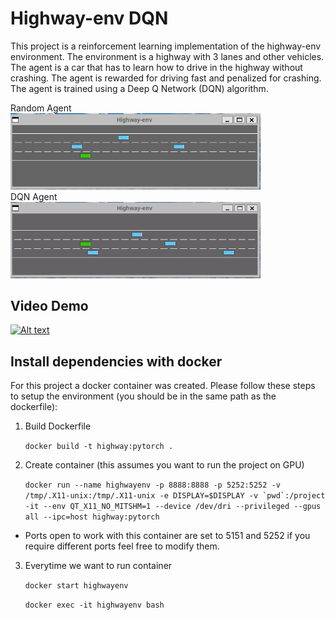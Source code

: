 # Highway-env DQN

This project is a reinforcement learning implementation of the highway-env environment. The environment is a highway with 3 lanes and other vehicles. The agent is a car that has to learn how to drive in the highway without crashing. The agent is rewarded for driving fast and penalized for crashing. The agent is trained using a Deep Q Network (DQN) algorithm.

<p float="left">
  <figcaption>Random Agent</figcaption>
  <img src="./docs/random_agent.gif" width="400" />
    <figcaption>DQN Agent</figcaption>
    <img src="./docs/DQN_agent.gif" width="400" />
    
</p>

## Video Demo

[![Alt text](https://img.youtube.com/vi/NEgO0S9f-Lo/0.jpg)](https://www.youtube.com/watch?v=NEgO0S9f-Lo)


## Install dependencies with docker

For this project a docker container was created. Please follow these steps to setup the environment (you should be in the same path as the dockerfile):

1. Build Dockerfile

    `docker build -t highway:pytorch .`

2. Create container (this assumes you want to run the project on GPU)

    ``docker run --name highwayenv -p 8888:8888 -p 5252:5252 -v /tmp/.X11-unix:/tmp/.X11-unix -e DISPLAY=$DISPLAY -v `pwd`:/project -it --env QT_X11_NO_MITSHM=1 --device /dev/dri --privileged --gpus all --ipc=host highway:pytorch ``

* Ports open to work with this container are set to 5151 and 5252 if you require different ports feel free to modify them.

3. Everytime we want to run container

    `docker start highwayenv`

    `docker exec -it highwayenv bash`

